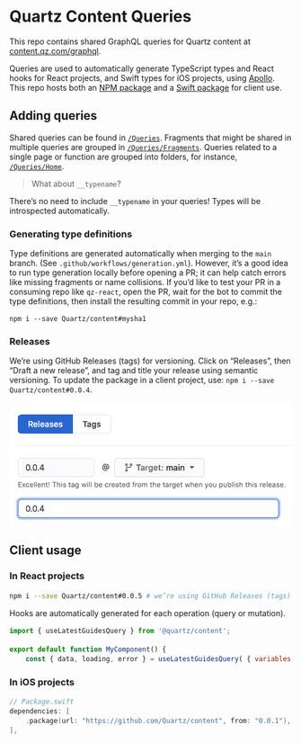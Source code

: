 # Quartz Content Queries

This repo contains shared GraphQL queries for Quartz content at [content.qz.com/graphql](https://content.qz.com/graphql).

Queries are used to automatically generate TypeScript types and React hooks for React projects, and Swift types for iOS projects, using [Apollo](https://www.apollographql.com/docs/). This repo hosts both an [NPM package](/package.json) and a [Swift package](/Package.swift) for client use.

## Adding queries

Shared queries can be found in [`/Queries`](/Queries). Fragments that might be shared in multiple queries are grouped in [`/Queries/Fragments`](/Queries/Fragments). Queries related to a single page or function are grouped into folders, for instance, [`/Queries/Home`](/Queries/Home).

> What about `__typename`?

There’s no need to include `__typename` in your queries! Types will be introspected automatically.

### Generating type definitions

Type definitions are generated automatically when merging to the `main` branch. (See `.github/workflows/generation.yml`). However, it’s a good idea to run type generation locally before opening a PR; it can help catch errors like missing fragments or name collisions. If you’d like to test your PR in a consuming repo like `qz-react`, open the PR, wait for the bot to commit the type definitions, then install the resulting commit in your repo, e.g.:

```
npm i --save Quartz/content#mysha1
```

### Releases

We’re using GitHub Releases (tags) for versioning. Click on “Releases”, then “Draft a new release”, and tag and title your release using semantic versioning. To update the package in a client project, use: `npm i --save Quartz/content#0.0.4`.

![semver](semver.png)

## Client usage

### In React projects

```sh
npm i --save Quartz/content#0.0.5 # we’re using GitHub Releases (tags) for versioning
```

Hooks are automatically generated for each operation (query or mutation).

```jsx
import { useLatestGuidesQuery } from '@quartz/content';

export default function MyComponent() {
	const { data, loading, error } = useLatestGuidesQuery( { variables: { perPage: 3 } } );
```

### In iOS projects

```swift
// Package.swift
dependencies: [
    .package(url: "https://github.com/Quartz/content", from: "0.0.1"),
],
```
